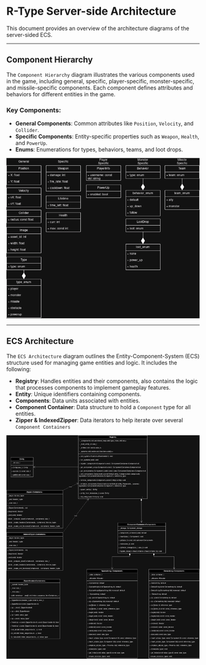 # R-Type Server-side Architecture

This document provides an overview of the architecture diagrams of the server-sided ECS.

---

## Component Hierarchy

The `Component Hierarchy` diagram illustrates the various components used in the game, including general, specific, player-specific, monster-specific, and missile-specific components. Each component defines attributes and behaviors for different entities in the game.

### Key Components:

- **General Components**: Common attributes like `Position`, `Velocity`, and `Collider`.
- **Specific Components**: Entity-specific properties such as `Weapon`, `Health`, and `PowerUp`.
- **Enums**: Enumerations for types, behaviors, teams, and loot drops.

![Component Hierarchy Placeholder](./components/r-type-Components.png)

---

## ECS Architecture

The `ECS Architecture` diagram outlines the Entity-Component-System (ECS) structure used for managing game entities and logic. It includes the following:

- **Registry**: Handles entities and their components, also contains the logic that processes components to implement gameplay features.
- **Entity**: Unique identifiers containing components.
- **Components**: Data units associated with entities.
- **Component Container**: Data structure to hold a `Component` type for all entities.
- **Zipper & IndexedZipper**: Data iterators to help iterate over several `Component Containers`

![ECS Architecture Placeholder](./ECS/r-type-ECS.png)
